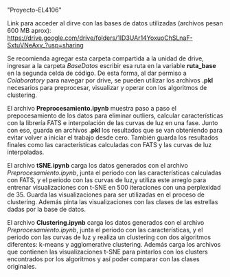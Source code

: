 "Proyecto-EL4106" 

Link para acceder al dirve con las bases de datos utilizadas (archivos pesan 600 MB aprox):
https://drive.google.com/drive/folders/1ID3UAr14YoxuoChSLnaF-SxtuVNeAxv_?usp=sharing

Se recomienda agregar esta carpeta compartida a la unidad de drive, ingresar a la carpeta *BaseDatos* escribir esa ruta en la variable **ruta_base** en la segunda celda de código. De esta forma, al dar permiso a *Colaboratory* para navegar por drive, se pueden utilizar los archivos **.pkl** necesarios para preprocesar, visualizar y operar con los algoritmos de clustering.

El archivo **Preprocesamiento.ipynb** muestra paso a paso el prepocesamiento de los datos para eliminar outliers, calcular características con la librería FATS e interpolación de las curvas de luz en una fase. Junto con eso, guarda en archivos **.pkl** los resultados que se van obteniendo para evitar volver a iniciar el trabajo desde cero. También guarda los resultados finales como las características calculadas con FATS y las curvas de luz interpoladas.

El archivo **tSNE.ipynb** carga los datos generados con el archivo *Preprocesamiento.ipynb*, junta el periodo con las características calculadas con FATS, y el periodo con las curvas de luz,y utiliza este arreglo para entrenar visualizaciones con t-SNE en 500 iteraciones con una perplexidad de 35. Guarda las visualizaciones para ser utilizadas en el proceso de clustering. Además pinta las visualizaciones con las clases de las estrellas dadas por la base de datos.

El archivo **Clustering.ipynb** carga los datos generados con el archivo *Preprocesamiento.ipynb*, junta el periodo con las características, y el periodo con las curvas de luz y realiza un clustering con dos algoritmos diferentes: k-means y agglomerative clustering. Además carga los archivos que contienen las visualizaciones t-SNE para pintarlos con los clusters encontrados por los algoritmos y así poder comparar con las clases originales.
